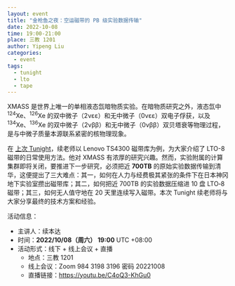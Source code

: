 ```yaml
---
layout: event
title: "金枪鱼之夜：空运磁带的 PB 级实验数据传输"
date: 2022-10-08
time: 19:00-21:00
place: 三教 1201
author: Yipeng Liu
categories:
  - event
tags:
  - tunight
  - lto
  - tape
---
```


XMASS 是世界上唯一的单相液态氙暗物质实验。在暗物质研究之外，液态氙中 <sup>124</sup>Xe、<sup>126</sup>Xe 的双中微子（2νεε）和无中微子（0νεε）双电子俘获，以及 <sup>134</sup>Xe、<sup>136</sup>Xe 的双中微子（2νββ）和无中微子（0νββ）双贝塔衰等物理过程，是与中微子质量本源联系紧密的核物理现象。

在 [上次 Tunight](/event/2021/lto-intro/)，续老师以 Lenovo TS4300 磁带库为例，为大家介绍了 LTO-8 磁带的日常使用方法。他对 XMASS 有浓厚的研究兴趣。然而，实验附属的计算集群即将关闭，要推进下一步研究，必须把近 **700TB** 的原始实验数据传输到清华，这便提出了三大难点：其一，如何在人力与经费极其紧张的条件下在日本神冈地下实验室攒出磁带库；其二，如何把近 700TB 的实验数据压缩进 10 盘 LTO‐8 磁带；其三，如何无人值守地在 20 天里连续写入磁带。本次 Tunight 续老师将与大家分享最终的技术方案和经验。

活动信息：

* 主讲人：续本达
* 时间：**2022/10/08（周六） 19:00** UTC +08:00
* 活动形式：线下 + 线上会议 + 直播
  * 地点：三教 1201
  * 线上会议：Zoom 984 3198 3196 密码 20221008
  * 直播链接：https://youtu.be/C4oQ3-KhGu0
